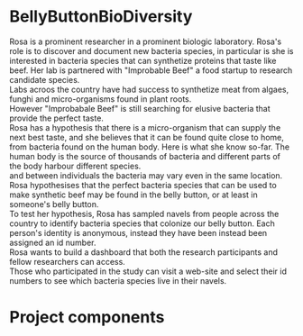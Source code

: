# BellyButtonBioDiversity
Rosa is a prominent researcher in a prominent biologic laboratory. Rosa's role is to discover and document new bacteria species, in particular is she is interested in bacteria species that can synthetize proteins that taste like beef. Her lab is partnered with "Improbable Beef" a food startup to research candidate species.<br>
Labs acroos the country have had success to synthetize meat from algaes, funghi and micro-organisms found in  plant roots.<br>
However "Improbabale Beef" is still searching for elusive bacteria that provide the perfect taste.<br>
Rosa has a hypothesis that there is a micro-organism that can supply the next best taste, and she believes that it can be found quite close to home, from bacteria found on the human body. Here is what she know so-far. The human body is the source of thousands of bacteria and different parts of the body harbour different species.<br>
and between individuals the bacteria may vary even in the same location.<br>
Rosa hypothesises that the perfect bacteria species that can be used to make synthetic beef may be found in the belly button, or at least in someone's belly button.<br>
To test her hypothesis, Rosa has sampled navels from people across the country to identify bacteria species that colonize our belly button. Each person's identity is anonymous, instead they have been instead been assigned an id number.<br>
Rosa wants to build a dashboard that both the research participants and fellow researchers can access.<br>
Those who participated in the study can visit a web-site and select their id numbers to see which bacteria species live in their navels.<br>

# Project components

